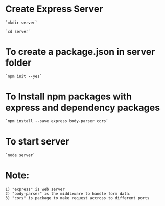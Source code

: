 # Create Express Server

    `mkdir server`

    `cd server`

# To create a package.json in server folder
    
    `npm init --yes`

# To Install npm packages with express and dependency packages

    `npm install --save express body-parser cors`

# To start server

    `node server`


# Note:

    1) "express" is web server
    2) "body-parser" is the middleware to handle form data.
    3) "cors" is package to make request accross to different ports